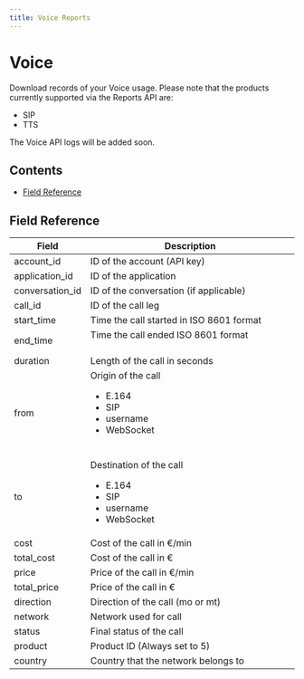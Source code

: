 ```yaml
---
title: Voice Reports
---
```


# Voice

Download records of your Voice usage. Please note that the products currently supported via the Reports API are:
<ul>
    <li>SIP</li>
    <li>TTS</li>
</ul>
The Voice API logs will be added soon.

## Contents

* [Field Reference](#field-reference)

## Field Reference

| Field              | Description                                                                                           |
|--------------------|-------------------------------------------------------------------------------------------------------|
| account_id         | ID of the account (API key)                                                                           |
| application_id     | ID of the application                                                                                 |
| conversation_id    | ID of the conversation (if applicable)                                                                |
| call_id            | ID of the call leg                                                                                    |
| start_time         | Time the call started in ISO 8601 format                                                              |
| end_time           | Time the call ended ISO 8601 format                                                                   |
| duration           | Length of the call in seconds                                                                         |
| from               | Origin of the call <ul><li>E.164</li><li>SIP</li><li>username</li><li>WebSocket</li></ul>             |
| to                 | Destination of the call <ul><li>E.164</li><li>SIP</li><li>username</li><li>WebSocket</li></ul>        |
| cost               | Cost of the call in €/min                                                                             |
| total_cost         | Cost of the call in €                                                                                 |
| price              | Price of the call in €/min                                                                            |
| total_price        | Price of the call in €                                                                                |
| direction          | Direction of the call (mo or mt)                                                                      |
| network            | Network used for call                                                                                 |
| status             | Final status of the call                                                                              |
| product            | Product ID (Always set to 5)                                                                          |
| country            | Country that the network belongs to                                                                   |
